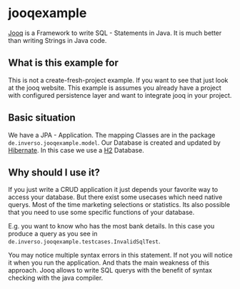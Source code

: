# jooqexample
[Jooq](https://www.jooq.org/learn/) is a Framework to write SQL - Statements in Java. It is much better than writing Strings in Java code.

## What is this example for
This is not a create-fresh-project example. If you want to see that just look at the jooq website.
This example is assumes you already have a project with configured persistence layer and want to integrate jooq in your project.

## Basic situation
We have a JPA - Application. The mapping Classes are in the package `de.inverso.jooqexample.model`.
Our Database is created and updated by [Hibernate](http://hibernate.org/). In this case we use a [H2](https://www.h2database.com/html/main.html) Database.

## Why should I use it?
If you just write a CRUD application it just depends your favorite way to access your database.
But there exist some usecases which need native querys. Most of the time marketing selections or statistics. Its also possible that you need to use some specific functions of your database. 

E.g. you want to know who has the most bank details. In this case you produce a query as you see in `de.inverso.jooqexample.testcases.InvalidSqlTest`.

You may notice multiple syntax errors in this statement. If not you will notice it when you run the application. And thats the main weakness of this approach. 
Jooq allows to write SQL querys with the benefit of syntax checking with the java compiler.
 